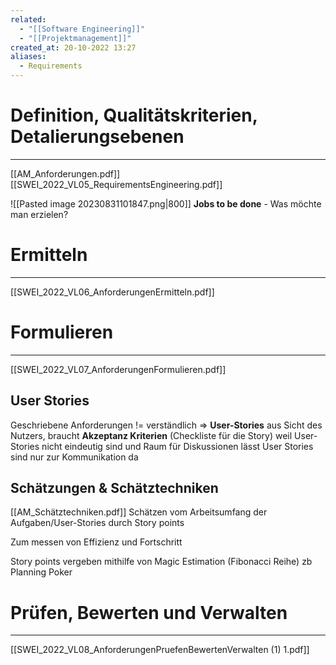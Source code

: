 ```yaml
---
related:
  - "[[Software Engineering]]"
  - "[[Projektmanagement]]"
created_at: 20-10-2022 13:27
aliases:
  - Requirements
---
```

# Definition, Qualitätskriterien, Detalierungsebenen
---
[[AM_Anforderungen.pdf]]
[[SWEI_2022_VL05_RequirementsEngineering.pdf]]

![[Pasted image 20230831101847.png|800]]
**Jobs to be done** - Was möchte man erzielen? 

# Ermitteln
---
[[SWEI_2022_VL06_AnforderungenErmitteln.pdf]]

# Formulieren
---
[[SWEI_2022_VL07_AnforderungenFormulieren.pdf]]

## User Stories
Geschriebene Anforderungen != verständlich => **User-Stories** aus Sicht des Nutzers, braucht **Akzeptanz Kriterien** (Checkliste für die Story) weil User-Stories nicht eindeutig sind und Raum für Diskussionen lässt
User Stories sind nur zur Kommunikation da

## Schätzungen & Schätztechniken
[[AM_Schätztechniken.pdf]]
Schätzen vom Arbeitsumfang der Aufgaben/User-Stories durch Story points

Zum messen von Effizienz und Fortschritt

Story points vergeben mithilfe von Magic Estimation (Fibonacci Reihe) zb
Planning Poker

# Prüfen, Bewerten und Verwalten
---
[[SWEI_2022_VL08_AnforderungenPruefenBewertenVerwalten (1) 1.pdf]]